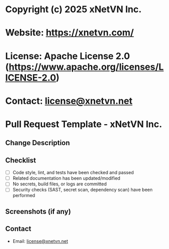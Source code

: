 # Copyright (c) 2025 xNetVN Inc.
# Website: https://xnetvn.com/
# License: Apache License 2.0 (https://www.apache.org/licenses/LICENSE-2.0)
# Contact: license@xnetvn.net
#
# Pull Request Template - xNetVN Inc.

## Change Description
<!-- Summarize the changes, reasons, and link to related Issue -->

## Checklist
- [ ] Code style, lint, and tests have been checked and passed
- [ ] Related documentation has been updated/modified
- [ ] No secrets, build files, or logs are committed
- [ ] Security checks (SAST, secret scan, dependency scan) have been performed

## Screenshots (if any)

## Contact
- Email: license@xnetvn.net
